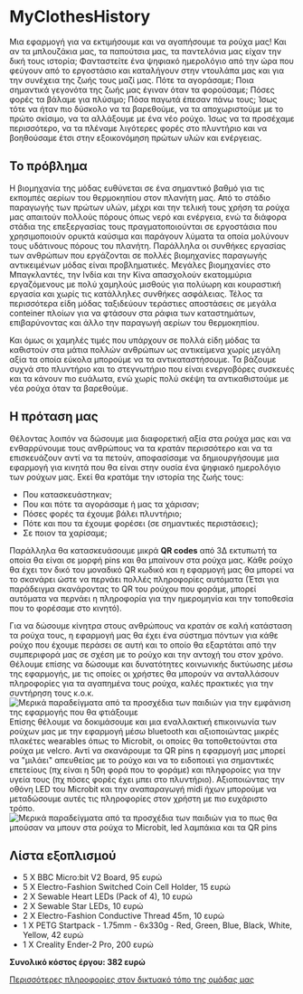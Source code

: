 # MyClothesHistory
Μια εφαρμογή για να εκτιμήσουμε και να αγαπήσουμε τα ρούχα μας!
Και αν τα μπλουζάκια μας, τα παπούτσια μας, τα παντελόνια μας είχαν την δική τους ιστορία; Φανταστείτε ένα ψηφιακό ημερολόγιο από την ώρα που φεύγουν από το εργοστάσιο και καταλήγουν στην ντουλάπα μας και για την συνέχεια της ζωής τους μαζί μας. Πότε τα αγοράσαμε; Ποια σημαντικά γεγονότα της ζωής μας έγιναν όταν τα φορούσαμε; Πόσες φορές τα βάλαμε για πλύσιμο; Πόσα παγωτά έπεσαν πάνω τους; Ίσως τότε να ήταν πιο δύσκολο να τα βαρεθούμε, να τα αποχωριστούμε με το πρώτο σκίσιμο, να τα αλλάξουμε με ένα νέο ρούχο. Ίσως να τα προσέχαμε περισσότερο, να τα πλέναμε λιγότερες φορές στο πλυντήριο και να βοηθούσαμε έτσι στην εξοικονόμηση πρώτων υλών και ενέργειας.
## Το πρόβλημα
Η βιομηχανία της μόδας ευθύνεται σε ένα σημαντικό βαθμό για τις εκπομπές αερίων του θερμοκηπίου στον πλανήτη μας. Από το στάδιο παραγωγής των πρώτων υλών, μέχρι και την τελική τους χρήση τα ρούχα μας απαιτούν πολλούς πόρους όπως νερό και ενέργεια, ενώ τα διάφορα στάδια της επεξεργασίας τους πραγματοποιούνται σε εργοστάσια που χρησιμοποιούν ορυκτά καύσιμα και παράγουν λύματα τα οποία μολύνουν τους υδάτινους πόρους του πλανήτη. Παράλληλα οι συνθήκες εργασίας των ανθρώπων που εργάζονται σε πολλές βιομηχανίες παραγωγής αντικειμένων μόδας είναι προβληματικές. Μεγάλες βιομηχανίες στο Μπαγκλαντές, την Ινδία και την Κίνα απασχολούν εκατομμύρια εργαζόμενους με πολύ χαμηλούς μισθούς για πολύωρη και κουραστική εργασία και χωρίς τις κατάλληλες συνθήκες ασφάλειας. Τέλος τα περισσότερα είδη μόδας ταξιδεύουν τεράστιες αποστάσεις σε μεγάλα conteiner πλοίων για να φτάσουν στα ράφια των καταστημάτων, επιβαρύνοντας και άλλο την παραγωγή αερίων του θερμοκηπίου.

Και όμως οι χαμηλές τιμές που υπάρχουν σε πολλά είδη μόδας τα καθιστούν στα μάτια πολλών ανθρώπων ως αντικείμενα χωρίς μεγάλη αξία τα οποία εύκολα μπορούμε να τα αντικαταστήσουμε. Τα βάζουμε συχνά στο πλυντήριο και το στεγνωτήριο που είναι ενεργοβόρες συσκευές και τα κάνουν πιο ευάλωτα, ενώ χωρίς πολύ σκέψη τα αντικαθιστούμε με νέα ρούχα όταν τα βαρεθούμε.
## Η πρόταση μας

Θέλοντας λοιπόν να δώσουμε μια διαφορετική αξία στα ρούχα μας και να ενθαρρύνουμε τους ανθρώπους να τα κρατάν περισσότερο και να τα επισκευάζουν αντί να τα πετούν, αποφασίσαμε να δημιουργήσουμε μια εφαρμογή για κινητά που θα είναι στην ουσία ένα ψηφιακό ημερολόγιο των ρούχων μας. Εκεί θα κρατάμε την ιστορία της ζωής τους:

-   Που κατασκευάστηκαν;
-   Που και πότε τα αγοράσαμε ή μας τα χάρισαν;
-   Πόσες φορές τα έχουμε βάλει πλυντήριο;
-   Πότε και που τα έχουμε φορέσει (σε σημαντικές περιστάσεις);
-   Σε ποιον τα χαρίσαμε;

Παράλληλα θα κατασκευάσουμε μικρά  **QR codes**  από 3Δ εκτυπωτή τα οποία θα είναι σε μορφή pins και θα μπαίνουν στα ρούχα μας. Κάθε ρούχο θα έχει τον δικό του μοναδικό QR κωδικό και η εφαρμογή μας θα μπορεί να το σκανάρει ώστε να περνάει πολλές πληροφορίες αυτόματα (Έτσι για παράδειγμα σκανάροντας το QR του ρούχου που φοράμε, μπορεί αυτόματα να περνάει η πληροφορία για την ημερομηνία και την τοποθεσία που το φορέσαμε στο κινητό).

Για να δώσουμε κίνητρα στους ανθρώπους να κρατάν σε καλή κατάσταση τα ρούχα τους, η εφαρμογή μας θα έχει ένα σύστημα πόντων για κάθε ρούχο που έχουμε περάσει σε αυτή και το οποίο θα εξαρτάται από την συμπεριφορά μας σε σχέση με το ρούχο και την αντοχή του στον χρόνο. Θέλουμε επίσης να δώσουμε και δυνατότητες κοινωνικής δικτύωσης μέσω της εφαρμογής, με τις οποίες οι χρήστες θα μπορούν να ανταλλάσουν πληροφορίες για τα αγαπημένα τους ρούχα, καλές πρακτικές για την συντήρηση τους κ.ο.κ.
![Μερικά παραδείγματα από τα προσχέδια των παιδιών για την εμφάνιση της εφαρμογής που θα φτιάξουμε](https://ppf.edu.gr/hackers/wp-content/uploads/2022/02/Screenshot_12.png)
Επίσης θέλουμε να δοκιμάσουμε και μια εναλλακτική επικοινωνία των ρούχων μας με την εφαρμογή μέσω bluetooth και αξιοποιώντας μικρές πλακέτες wearables όπως το Microbit, οι οποίες θα τοποθετούνται στα ρούχα με velcro. Αντί να σκανάρουμε τα QR pins η εφαρμογή μας μπορεί να "μιλάει" απευθείας με το ρούχο και να το ειδοποιεί για σημαντικές επετείους (πχ είναι η 50η φορά που το φοράμε) και πληφοροίες για την υγεία τους (πχ πόσες φορές έχει μπει στο πλυντήριο). Αξιοποιώντας την οθόνη LED του Microbit και την αναπαραγωγή midi ήχων μπορούμε να μεταδώσουμε αυτές τις πληροφορίες στον χρήστη με πιο ευχάριστο τρόπο.
![Μερικά παραδείγματα από τα προσχέδια των παιδιών για το πως θα μπούσαν να μπουν στα ρούχα το Microbit, led λαμπάκια και τα QR pins](https://ppf.edu.gr/hackers/wp-content/uploads/2022/02/Screenshot_16.png)
## Λίστα εξοπλισμού
-  5 Χ BBC Micro:bit V2 Board, 95 ευρώ
-  5 Χ Electro-Fashion Switched Coin Cell Holder, 15 ευρώ
-  2 Χ Sewable Heart LEDs (Pack of 4), 10 ευρώ
-  2 Χ Sewable Star LEDs, 10 ευρώ
-  2 Χ Electro-Fashion Conductive Thread 45m, 10 ευρώ
-  1 Χ PETG Startpack - 1.75mm - 6x330g - Red, Green, Blue, Black, White, Yellow, 42 ευρώ
-  1 Χ Creality Ender-2 Pro, 200 ευρώ

**Συνολικό κόστος έργου: 382 ευρώ**

[Περισσότερες πληροφορίες στον δικτυακό τόπο της ομάδας μας](https://ppf.edu.gr/hackers/archives/3153)
